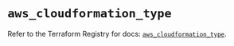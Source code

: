 # `aws_cloudformation_type`

Refer to the Terraform Registry for docs: [`aws_cloudformation_type`](https://registry.terraform.io/providers/hashicorp/aws/5.95.0/docs/resources/cloudformation_type).
